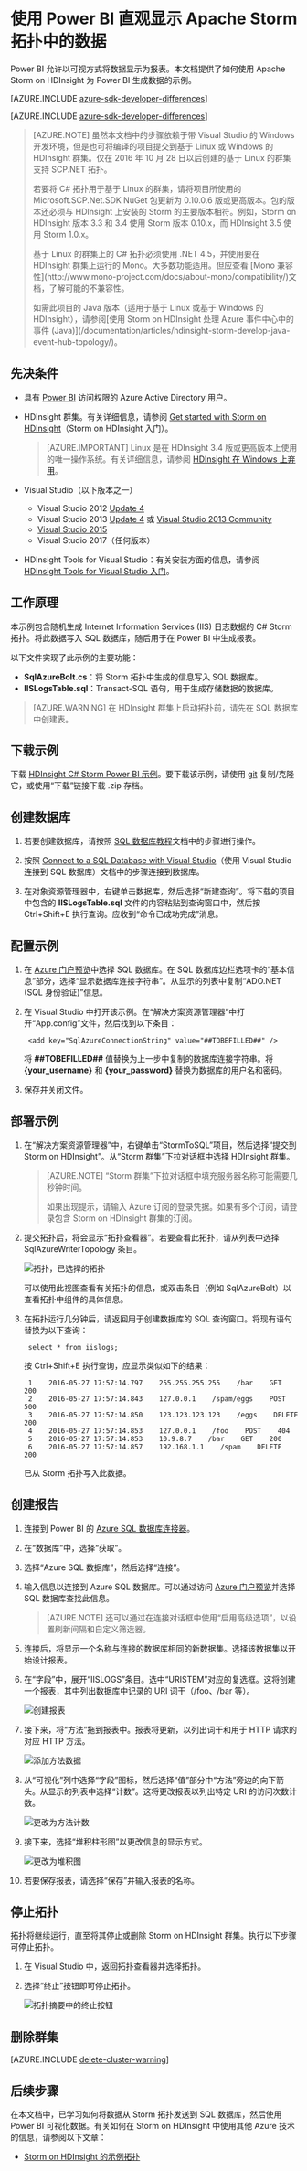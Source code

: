 <properties
    pageTitle="将 Apache Storm 与 Power BI 配合使用 | Azure"
    description="使用 HDInsight 中 Apache Storm 群集上运行的 C# 拓扑中的数据创建 Power BI 报表。"
    services="hdinsight"
    documentationcenter=""
    author="Blackmist"
    manager="jhubbard"
    editor="cgronlun"
    tags="azure-portal" />
<tags
    ms.assetid="36fe3b9c-5232-4464-8d75-95403b6da7a1"
    ms.service="hdinsight"
    ms.devlang="dotnet"
    ms.topic="article"
    ms.tgt_pltfrm="na"
    ms.workload="big-data"
    ms.date="03/01/2017"
    wacn.date="03/31/2017"
    ms.author="larryfr" />

# 使用 Power BI 直观显示 Apache Storm 拓扑中的数据

Power BI 允许以可视方式将数据显示为报表。本文档提供了如何使用 Apache Storm on HDInsight 为 Power BI 生成数据的示例。

[AZURE.INCLUDE [azure-sdk-developer-differences](../../includes/azure-sdk-developer-differences.md)]


[AZURE.INCLUDE [azure-sdk-developer-differences](../../includes/azure-visual-studio-login-guide.md)]

> [AZURE.NOTE]
虽然本文档中的步骤依赖于带 Visual Studio 的 Windows 开发环境，但是也可将编译的项目提交到基于 Linux 或 Windows 的 HDInsight 群集。仅在 2016 年 10 月 28 日以后创建的基于 Linux 的群集支持 SCP.NET 拓扑。
> <p> 
> 若要将 C# 拓扑用于基于 Linux 的群集，请将项目所使用的 Microsoft.SCP.Net.SDK NuGet 包更新为 0.10.0.6 版或更高版本。包的版本还必须与 HDInsight 上安装的 Storm 的主要版本相符。例如，Storm on HDInsight 版本 3.3 和 3.4 使用 Storm 版本 0.10.x，而 HDInsight 3.5 使用 Storm 1.0.x。
> <p> 
> 基于 Linux 的群集上的 C# 拓扑必须使用 .NET 4.5，并使用要在 HDInsight 群集上运行的 Mono。大多数功能适用。但应查看 [Mono 兼容性](http://www.mono-project.com/docs/about-mono/compatibility/)文档，了解可能的不兼容性。
> 
> <p>如需此项目的 Java 版本（适用于基于 Linux 或基于 Windows 的 HDInsight），请参阅[使用 Storm on HDInsight 处理 Azure 事件中心中的事件 (Java)](/documentation/articles/hdinsight-storm-develop-java-event-hub-topology/)。

## 先决条件

* 具有 [Power BI](https://powerbi.com) 访问权限的 Azure Active Directory 用户。
* HDInsight 群集。有关详细信息，请参阅 [Get started with Storm on HDInsight](/documentation/articles/hdinsight-apache-storm-tutorial-get-started-linux/)（Storm on HDInsight 入门）。

    > [AZURE.IMPORTANT]
    Linux 是在 HDInsight 3.4 版或更高版本上使用的唯一操作系统。有关详细信息，请参阅 [HDInsight 在 Windows 上弃用](/documentation/articles/hdinsight-component-versioning/#hdi-version-33-nearing-deprecation-date)。

* Visual Studio（以下版本之一）
  
    * Visual Studio 2012 [Update 4](http://www.microsoft.com/download/details.aspx?id=39305)
    * Visual Studio 2013 [Update 4](http://www.microsoft.com/download/details.aspx?id=44921) 或 [Visual Studio 2013 Community](http://download.microsoft.com/download/7/1/B/71BA74D8-B9A0-4E6C-9159-A8335D54437E/vs_community.exe)
    * [Visual Studio 2015](https://www.visualstudio.com/downloads/download-visual-studio-vs.aspx)
    * Visual Studio 2017（任何版本）

* HDInsight Tools for Visual Studio：有关安装方面的信息，请参阅 [HDInsight Tools for Visual Studio 入门](/documentation/articles/hdinsight-hadoop-visual-studio-tools-get-started/)。

## 工作原理

本示例包含随机生成 Internet Information Services (IIS) 日志数据的 C# Storm 拓扑。将此数据写入 SQL 数据库，随后用于在 Power BI 中生成报表。

以下文件实现了此示例的主要功能：

* **SqlAzureBolt.cs**：将 Storm 拓扑中生成的信息写入 SQL 数据库。
* **IISLogsTable.sql**：Transact-SQL 语句，用于生成存储数据的数据库。

> [AZURE.WARNING]
在 HDInsight 群集上启动拓扑前，请先在 SQL 数据库中创建表。

## 下载示例

下载 [HDInsight C# Storm Power BI 示例](https://github.com/Azure-Samples/hdinsight-dotnet-storm-powerbi)。要下载该示例，请使用 [git](http://git-scm.com/) 复制/克隆它，或使用“下载”链接下载 .zip 存档。

## 创建数据库

1. 若要创建数据库，请按照 [SQL 数据库教程](/documentation/articles/sql-database-get-started/)文档中的步骤进行操作。

2. 按照 [Connect to a SQL Database with Visual Studio](/documentation/articles/sql-database-connect-query/)（使用 Visual Studio 连接到 SQL 数据库）文档中的步骤连接到数据库。

3. 在对象资源管理器中，右键单击数据库，然后选择“新建查询”。将下载的项目中包含的 **IISLogsTable.sql** 文件的内容粘贴到查询窗口中，然后按 Ctrl+Shift+E 执行查询。应收到“命令已成功完成”消息。

## 配置示例

1. 在 [Azure 门户预览](https://portal.azure.cn)中选择 SQL 数据库。在 SQL 数据库边栏选项卡的“基本信息”部分，选择“显示数据库连接字符串”。从显示的列表中复制“ADO.NET (SQL 身份验证)”信息。

2. 在 Visual Studio 中打开该示例。在“解决方案资源管理器”中打开“App.config”文件，然后找到以下条目：
   
        <add key="SqlAzureConnectionString" value="##TOBEFILLED##" />
   
    将 **##TOBEFILLED##** 值替换为上一步中复制的数据库连接字符串。将 **{your\_username}** 和 **{your\_password}** 替换为数据库的用户名和密码。

3. 保存并关闭文件。

## 部署示例

1. 在“解决方案资源管理器”中，右键单击“StormToSQL”项目，然后选择“提交到 Storm on HDInsight”。从“Storm 群集”下拉对话框中选择 HDInsight 群集。
   
    > [AZURE.NOTE]
    “Storm 群集”下拉对话框中填充服务器名称可能需要几秒钟时间。
    > <p> 
    > 如果出现提示，请输入 Azure 订阅的登录凭据。如果有多个订阅，请登录包含 Storm on HDInsight 群集的订阅。

2. 提交拓扑后，将会显示“拓扑查看器”。若要查看此拓扑，请从列表中选择 SqlAzureWriterTopology 条目。
   
    ![拓扑，已选择的拓扑](./media/hdinsight-storm-power-bi-topology/topologyview.png)  
   
    可以使用此视图查看有关拓扑的信息，或双击条目（例如 SqlAzureBolt）以查看拓扑中组件的具体信息。

3. 在拓扑运行几分钟后，请返回用于创建数据库的 SQL 查询窗口。将现有语句替换为以下查询：
   
        select * from iislogs;
   
    按 Ctrl+Shift+E 执行查询，应显示类似如下的结果：
   
        1    2016-05-27 17:57:14.797    255.255.255.255    /bar    GET    200
        2    2016-05-27 17:57:14.843    127.0.0.1    /spam/eggs    POST    500
        3    2016-05-27 17:57:14.850    123.123.123.123    /eggs    DELETE    200
        4    2016-05-27 17:57:14.853    127.0.0.1    /foo    POST    404
        5    2016-05-27 17:57:14.853    10.9.8.7    /bar    GET    200
        6    2016-05-27 17:57:14.857    192.168.1.1    /spam    DELETE    200
   
    已从 Storm 拓扑写入此数据。

## 创建报告

1. 连接到 Power BI 的 [Azure SQL 数据库连接器](https://app.powerbi.com/getdata/bigdata/azure-sql-database-with-live-connect)。

2. 在“数据库”中，选择“获取”。

3. 选择“Azure SQL 数据库”，然后选择“连接”。

4. 输入信息以连接到 Azure SQL 数据库。可以通过访问 [Azure 门户预览](https://portal.azure.cn)并选择 SQL 数据库查找此信息。
   
    > [AZURE.NOTE]
    还可以通过在连接对话框中使用“启用高级选项”，以设置刷新间隔和自定义筛选器。
 
5. 连接后，将显示一个名称与连接的数据库相同的新数据集。选择该数据集以开始设计报表。

6. 在“字段”中，展开“IISLOGS”条目。选中“URISTEM”对应的复选框。这将创建一个报表，其中列出数据库中记录的 URI 词干（/foo、/bar 等）。
   
    ![创建报表](./media/hdinsight-storm-power-bi-topology/createreport.png)  

7. 接下来，将“方法”拖到报表中。报表将更新，以列出词干和用于 HTTP 请求的对应 HTTP 方法。
   
    ![添加方法数据](./media/hdinsight-storm-power-bi-topology/uristemandmethod.png)

8. 从“可视化”列中选择“字段”图标，然后选择“值”部分中“方法”旁边的向下箭头。从显示的列表中选择“计数”。这将更改报表以列出特定 URI 的访问次数计数。
   
    ![更改为方法计数](./media/hdinsight-storm-power-bi-topology/count.png)  

9. 接下来，选择“堆积柱形图”以更改信息的显示方式。
   
    ![更改为堆积图](./media/hdinsight-storm-power-bi-topology/stackedcolumn.png)  

10. 若要保存报表，请选择“保存”并输入报表的名称。

## 停止拓扑

拓扑将继续运行，直至将其停止或删除 Storm on HDInsight 群集。执行以下步骤可停止拓扑。

1. 在 Visual Studio 中，返回拓扑查看器并选择拓扑。

2. 选择“终止”按钮即可停止拓扑。
   
    ![拓扑摘要中的终止按钮](./media/hdinsight-storm-power-bi-topology/killtopology.png)

## 删除群集

[AZURE.INCLUDE [delete-cluster-warning](../../includes/hdinsight-delete-cluster-warning.md)]

## 后续步骤

在本文档中，已学习如何将数据从 Storm 拓扑发送到 SQL 数据库，然后使用 Power BI 可视化数据。有关如何在 Storm on HDInsight 中使用其他 Azure 技术的信息，请参阅以下文章：

* [Storm on HDInsight 的示例拓扑](/documentation/articles/hdinsight-storm-example-topology/)

<!---HONumber=Mooncake_0327_2017-->
<!--Update_Description: wording update-->